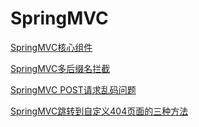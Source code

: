 # SpringMVC

[SpringMVC核心组件](./subfile/_1SpringMVC核心组件.md)

[SpringMVC多后缀名拦截](./subfile/_2SpringMVC多后缀名拦截.md)

[SpringMVC   POST请求乱码问题](./subfile/_7SpringMVC请求乱码问题.md)

[SpringMVC跳转到自定义404页面的三种方法](./subfile/_9SpringMVC404代码的页面跳转.md)